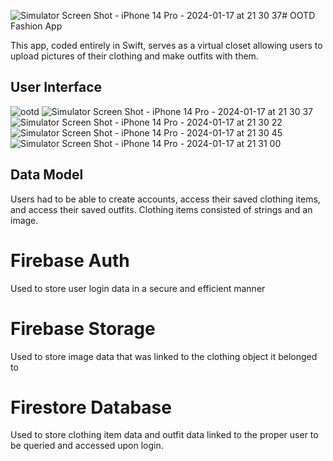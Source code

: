 ![Simulator Screen Shot - iPhone 14 Pro - 2024-01-17 at 21 30 37](https://github.com/kyshu11027/OOTD/assets/96274909/6332fa32-2ed8-4463-a584-9ce4fbf6d23b)# OOTD Fashion App

This app, coded entirely in Swift, serves as a virtual closet allowing users to upload pictures of their clothing and make outfits with them.

## User Interface
![ootd](https://github.com/kyshu11027/OOTD/assets/96274909/5d1ad45b-c4ca-42b9-8d7f-b771b120a519)
![Simulator Screen Shot - iPhone 14 Pro - 2024-01-17 at 21 30 37](https://github.com/kyshu11027/OOTD/assets/96274909/2c71460a-424c-4464-aee9-4f497b5659a1)
![Simulator Screen Shot - iPhone 14 Pro - 2024-01-17 at 21 30 22](https://github.com/kyshu11027/OOTD/assets/96274909/2afb5288-3cbd-421f-8ea3-636e97ff8346)
![Simulator Screen Shot - iPhone 14 Pro - 2024-01-17 at 21 30 45](https://github.com/kyshu11027/OOTD/assets/96274909/7a5da2d4-cdc7-4684-b6ae-03a3507a4d8f)
![Simulator Screen Shot - iPhone 14 Pro - 2024-01-17 at 21 31 00](https://github.com/kyshu11027/OOTD/assets/96274909/2cbebba7-e7f3-42f0-940d-e9fcb936d1ff)

## Data Model
Users had to be able to create accounts, access their saved clothing items, and access their saved outfits. Clothing items consisted of strings and an image.

# Firebase Auth
Used to store user login data in a secure and efficient manner

# Firebase Storage
Used to store image data that was linked to the clothing object it belonged to

# Firestore Database
Used to store clothing item data and outfit data linked to the proper user to be queried and accessed upon login.
